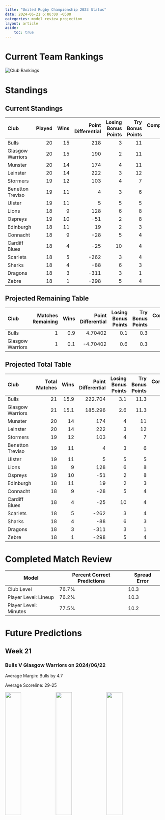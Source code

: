 ```yaml
---  
title: "United Rugby Championship 2023 Status"  
date: 2024-06-21 6:00:00 -0500  
categories: model review projection  
layout: article  
aside:  
    toc: true  
---
```

# Current Team Rankings


![Club Rankings](plots/rankings_United-Rugby-Championship-2023.png)
# Standings

## Current Standings


| Club             |   Played |   Wins |   Point Differential |   Losing Bonus Points |   Try Bonus Points |   Competition Points |
|:-----------------|---------:|-------:|---------------------:|----------------------:|-------------------:|---------------------:|
| Bulls            |       20 |     15 |                  218 |                     3 |                 11 |                   74 |
| Glasgow Warriors |       20 |     15 |                  190 |                     2 |                 11 |                   73 |
| Munster          |       20 |     14 |                  174 |                     4 |                 11 |                   73 |
| Leinster         |       20 |     14 |                  222 |                     3 |                 12 |                   71 |
| Stormers         |       19 |     12 |                  103 |                     4 |                  7 |                   59 |
| Benetton Treviso |       19 |     11 |                    4 |                     3 |                  6 |                   55 |
| Ulster           |       19 |     11 |                    5 |                     5 |                  5 |                   54 |
| Lions            |       18 |      9 |                  128 |                     6 |                  8 |                   50 |
| Ospreys          |       19 |     10 |                  -51 |                     2 |                  8 |                   50 |
| Edinburgh        |       18 |     11 |                   19 |                     2 |                  3 |                   49 |
| Connacht         |       18 |      9 |                  -28 |                     5 |                  4 |                   45 |
| Cardiff Blues    |       18 |      4 |                  -25 |                    10 |                  4 |                   32 |
| Scarlets         |       18 |      5 |                 -262 |                     3 |                  4 |                   27 |
| Sharks           |       18 |      4 |                  -88 |                     6 |                  3 |                   25 |
| Dragons          |       18 |      3 |                 -311 |                     3 |                  1 |                   16 |
| Zebre            |       18 |      1 |                 -298 |                     5 |                  4 |                   15 |



## Projected Remaining Table


| Club             |   Matches Remaining |   Wins |   Point Differential |   Losing Bonus Points |   Try Bonus Points |   Competition Points |
|:-----------------|--------------------:|-------:|---------------------:|----------------------:|-------------------:|---------------------:|
| Bulls            |                   1 |    0.9 |              4.70402 |                   0.1 |                0.3 |                  4   |
| Glasgow Warriors |                   1 |    0.1 |             -4.70402 |                   0.6 |                0.3 |                  1.3 |



## Projected Total Table


| Club             |   Total Matches |   Wins |   Point Differential |   Losing Bonus Points |   Try Bonus Points |   Competition Points |
|:-----------------|----------------:|-------:|---------------------:|----------------------:|-------------------:|---------------------:|
| Bulls            |              21 |   15.9 |              222.704 |                   3.1 |               11.3 |                 78   |
| Glasgow Warriors |              21 |   15.1 |              185.296 |                   2.6 |               11.3 |                 74.3 |
| Munster          |              20 |   14   |              174     |                   4   |               11   |                 73   |
| Leinster         |              20 |   14   |              222     |                   3   |               12   |                 71   |
| Stormers         |              19 |   12   |              103     |                   4   |                7   |                 59   |
| Benetton Treviso |              19 |   11   |                4     |                   3   |                6   |                 55   |
| Ulster           |              19 |   11   |                5     |                   5   |                5   |                 54   |
| Lions            |              18 |    9   |              128     |                   6   |                8   |                 50   |
| Ospreys          |              19 |   10   |              -51     |                   2   |                8   |                 50   |
| Edinburgh        |              18 |   11   |               19     |                   2   |                3   |                 49   |
| Connacht         |              18 |    9   |              -28     |                   5   |                4   |                 45   |
| Cardiff Blues    |              18 |    4   |              -25     |                  10   |                4   |                 32   |
| Scarlets         |              18 |    5   |             -262     |                   3   |                4   |                 27   |
| Sharks           |              18 |    4   |              -88     |                   6   |                3   |                 25   |
| Dragons          |              18 |    3   |             -311     |                   3   |                1   |                 16   |
| Zebre            |              18 |    1   |             -298     |                   5   |                4   |                 15   |



# Completed Match Review


| Model | Percent Correct Predictions | Spread Error |
| ------ | ------ | ------ |
| Club Level | 76.7% | 10.3 |
| Player Level: Lineup | 76.2% | 10.3 |
| Player Level: Minutes | 77.5% | 10.2 |


# Future Predictions

## Week 21

### Bulls V Glasgow Warriors on 2024/06/22


Average Margin: Bulls by 4.7

Average Scoreline: 29-25

<p float="left">
<img src="plots/performances_2024-06-22-Bulls_V_GlasgowWarriors.png" width="32%" />
<img src="plots/resultbar_2024-06-22-Bulls_V_GlasgowWarriors.png" width="32%" />
<img src="plots/spreads_2024-06-22-Bulls_V_GlasgowWarriors.png" width="32%" />
</p>
